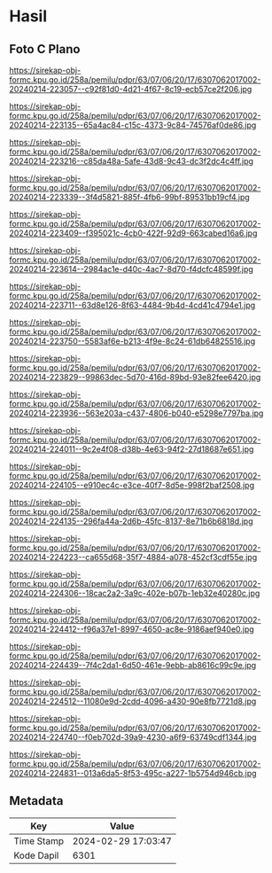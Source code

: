 # Hasil

## Foto C Plano

https://sirekap-obj-formc.kpu.go.id/258a/pemilu/pdpr/63/07/06/20/17/6307062017002-20240214-223057--c92f81d0-4d21-4f67-8c19-ecb57ce2f206.jpg

https://sirekap-obj-formc.kpu.go.id/258a/pemilu/pdpr/63/07/06/20/17/6307062017002-20240214-223135--65a4ac84-c15c-4373-9c84-74576af0de86.jpg

https://sirekap-obj-formc.kpu.go.id/258a/pemilu/pdpr/63/07/06/20/17/6307062017002-20240214-223216--c85da48a-5afe-43d8-9c43-dc3f2dc4c4ff.jpg

https://sirekap-obj-formc.kpu.go.id/258a/pemilu/pdpr/63/07/06/20/17/6307062017002-20240214-223339--3f4d5821-885f-4fb6-99bf-89531bb19cf4.jpg

https://sirekap-obj-formc.kpu.go.id/258a/pemilu/pdpr/63/07/06/20/17/6307062017002-20240214-223409--f395021c-4cb0-422f-92d9-663cabed16a6.jpg

https://sirekap-obj-formc.kpu.go.id/258a/pemilu/pdpr/63/07/06/20/17/6307062017002-20240214-223614--2984ac1e-d40c-4ac7-8d70-f4dcfc48599f.jpg

https://sirekap-obj-formc.kpu.go.id/258a/pemilu/pdpr/63/07/06/20/17/6307062017002-20240214-223711--63d8e126-8f63-4484-9b4d-4cd41c4794e1.jpg

https://sirekap-obj-formc.kpu.go.id/258a/pemilu/pdpr/63/07/06/20/17/6307062017002-20240214-223750--5583af6e-b213-4f9e-8c24-61db64825516.jpg

https://sirekap-obj-formc.kpu.go.id/258a/pemilu/pdpr/63/07/06/20/17/6307062017002-20240214-223829--99863dec-5d70-416d-89bd-93e82fee6420.jpg

https://sirekap-obj-formc.kpu.go.id/258a/pemilu/pdpr/63/07/06/20/17/6307062017002-20240214-223936--563e203a-c437-4806-b040-e5298e7797ba.jpg

https://sirekap-obj-formc.kpu.go.id/258a/pemilu/pdpr/63/07/06/20/17/6307062017002-20240214-224011--9c2e4f08-d38b-4e63-94f2-27d18687e651.jpg

https://sirekap-obj-formc.kpu.go.id/258a/pemilu/pdpr/63/07/06/20/17/6307062017002-20240214-224105--e910ec4c-e3ce-40f7-8d5e-998f2baf2508.jpg

https://sirekap-obj-formc.kpu.go.id/258a/pemilu/pdpr/63/07/06/20/17/6307062017002-20240214-224135--296fa44a-2d6b-45fc-8137-8e71b6b6818d.jpg

https://sirekap-obj-formc.kpu.go.id/258a/pemilu/pdpr/63/07/06/20/17/6307062017002-20240214-224223--ca655d68-35f7-4884-a078-452cf3cdf55e.jpg

https://sirekap-obj-formc.kpu.go.id/258a/pemilu/pdpr/63/07/06/20/17/6307062017002-20240214-224306--18cac2a2-3a9c-402e-b07b-1eb32e40280c.jpg

https://sirekap-obj-formc.kpu.go.id/258a/pemilu/pdpr/63/07/06/20/17/6307062017002-20240214-224412--f96a37e1-8997-4650-ac8e-9186aef940e0.jpg

https://sirekap-obj-formc.kpu.go.id/258a/pemilu/pdpr/63/07/06/20/17/6307062017002-20240214-224439--7f4c2da1-6d50-461e-9ebb-ab8616c99c9e.jpg

https://sirekap-obj-formc.kpu.go.id/258a/pemilu/pdpr/63/07/06/20/17/6307062017002-20240214-224512--11080e9d-2cdd-4096-a430-90e8fb7721d8.jpg

https://sirekap-obj-formc.kpu.go.id/258a/pemilu/pdpr/63/07/06/20/17/6307062017002-20240214-224740--f0eb702d-39a9-4230-a6f9-63749cdf1344.jpg

https://sirekap-obj-formc.kpu.go.id/258a/pemilu/pdpr/63/07/06/20/17/6307062017002-20240214-224831--013a6da5-8f53-495c-a227-1b5754d946cb.jpg


## Metadata

| Key        | Value               |
| ---------- | ------------------- |
| Time Stamp | 2024-02-29 17:03:47 |
| Kode Dapil | 6301                |



